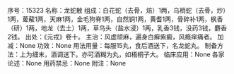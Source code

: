 序号：15323
名称：龙蛇散
组成：白花蛇（去骨，焙）1两，乌梢蛇（去骨，炒）1两，萆薢1两，天麻1两，金毛狗脊1两，自然铜1两，黄耆1两，骨碎补1两，枫香（研）1两，地龙（去土）1两，草乌头（盐水浸）1两，乳香3钱，没药3钱，麝香2钱。
出处：《元戎》卷十。
主治：风虚顽麻，遍身白癣紫癜，风瘾痒痛者。
加减：None
功效：None
用法用量：每服15丸，食后酒送下，名龙蛇丸。
制备方法：上为细末，酒调送下。亦可酒糊为丸，如梧桐子大。
临床应用：None
各家论述：None
用药禁忌：None
附注：None
